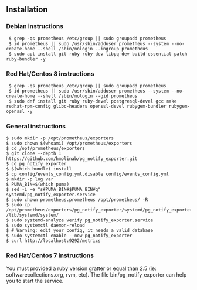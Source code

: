## Installation
### Debian instructions
```
 $ grep -qs prometheus /etc/group || sudo groupadd prometheus
 $ id prometheus || sudo /usr/sbin/adduser prometheus --system --no-create-home --shell /sbin/nologin --ingroup prometheus
 $ sudo apt install git ruby ruby-dev libpq-dev build-essential patch ruby-bundler -y
 ```
### Red Hat/Centos 8 instructions
```
 $ grep -qs prometheus /etc/group || sudo groupadd prometheus
 $ id prometheus || sudo /usr/sbin/adduser prometheus --system --no-create-home --shell /sbin/nologin --gid prometheus
 $ sudo dnf install git ruby ruby-devel postgresql-devel gcc make redhat-rpm-config glibc-headers openssl-devel rubygem-bundler rubygem-openssl -y
 ```
### General instructions
```
$ sudo mkdir -p /opt/prometheus/exporters
$ sudo chown $(whoami) /opt/prometheus/exporters
$ cd /opt/prometheus/exporters
$ git clone --depth 1 https://github.com/hmolinab/pg_notify_exporter.git
$ cd pg_notify_exporter
$ $(which bundle) install 
$ cp config/events_config.yml.disable config/events_config.yml
$ mkdir -p log var
$ PUMA_BIN=$(which puma)
$ sed -i -e "s#PUMA_BIN#$PUMA_BIN#g" systemd/pg_notify_exporter.service
$ sudo chown prometheus.prometheus /opt/prometheus/ -R
$ sudo cp /opt/prometheus/exporters/pg_notify_exporter/systemd/pg_notify_exporter.service /lib/systemd/system/
$ sudo systemd-analyze verify pg_notify_exporter.service
$ sudo systemctl daemon-reload
$ # Warning: edit your config, it needs a valid database
$ sudo systemctl enable --now pg_notify_exporter
$ curl http://localhost:9292/metrics
```
### Red Hat/Centos 7 instructions
You must provided a ruby version gratter or equal than 2.5 (ie: softwarecollections.org, rvm, etc). The file bin/pg_notify_exporter can help you to start the service.
